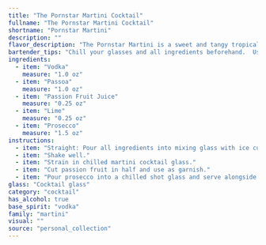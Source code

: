 ```yaml
---
title: "The Pornstar Martini Cocktail"
fullname: "The Pornstar Martini Cocktail"
shortname: "Pornstar Martini"
description: ""
flavor_description: "The Pornstar Martini is a sweet and tangy tropical delight. The vodka provides a smooth base, while the Passoa liqueur delivers a rich, passionfruit-infused sweetness. Lime juice adds a refreshing acidity, and the passion fruit juice amplifies the tropical fruitiness. The Prosecco topper brings a touch of bubbly effervescence and enhances the overall complexity of the cocktail. "
bartender_tips: "Chill your glasses and all ingredients beforehand.  Use good quality vodka and fresh lime juice for optimal flavor.  Don't overshake the martini, as it will make it cloudy.  Use a fine-mesh strainer to ensure a smooth, clear drink.  A splash of Prosecco before serving adds a delightful fizz.  Enjoy responsibly! "
ingredients:
  - item: "Vodka"
    measure: "1.0 oz"
  - item: "Passoa"
    measure: "1.0 oz"
  - item: "Passion Fruit Juice"
    measure: "0.25 oz"
  - item: "Lime"
    measure: "0.25 oz"
  - item: "Prosecco"
    measure: "1.5 oz"
instructions:
  - item: "Straight: Pour all ingredients into mixing glass with ice cubes."
  - item: "Shake well."
  - item: "Strain in chilled martini cocktail glass."
  - item: "Cut passion fruit in half and use as garnish."
  - item: "Pour prosecco into a chilled shot glass and serve alongside the martini."
glass: "Cocktail glass"
category: "cocktail"
has_alcohol: true
base_spirit: "vodka"
family: "martini"
visual: ""
source: "personal_collection"
---
```


